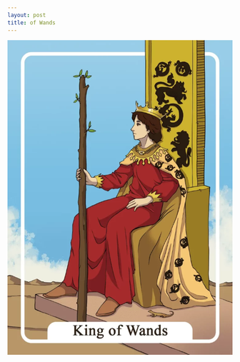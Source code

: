 ```yaml
---
layout: post
title: of Wands
---
```


![](../images/King-of-Wands-Tarot-Card-Meaning-732x1024.webp)
